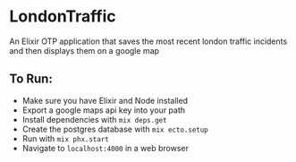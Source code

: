 # LondonTraffic
An Elixir OTP application that saves the most recent london traffic incidents and then displays them on a google map


## To Run:
  - Make sure you have Elixir and Node installed
  - Export a google maps api key into your path
  - Install dependencies with `mix deps.get`
  - Create the postgres database with `mix ecto.setup`
  - Run with `mix phx.start`
  - Navigate to `localhost:4000` in a web browser
